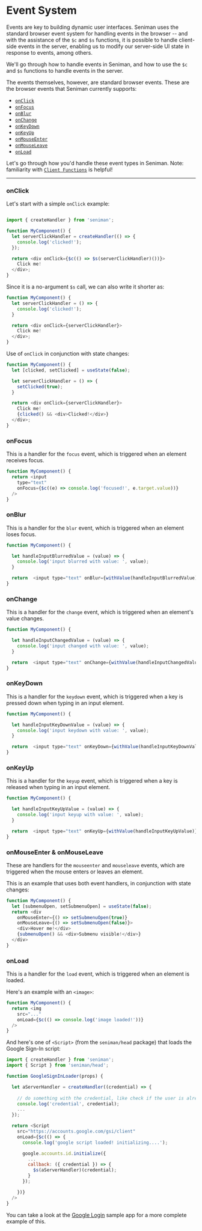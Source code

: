 # Event System

Events are key to building dynamic user interfaces. Seniman uses the standard browser event system for handling events in the browser -- and with the assistance of the `$c` and `$s` functions, it is possible to handle client-side events in the server, enabling us to modify our server-side UI state in response to events, among others.

We'll go through how to handle events in Seniman, and how to use the `$c` and `$s` functions to handle events in the server. 

The events themselves, however, are standard browser events. These are the browser events that Seniman currently supports:

- [`onClick`](#onclick)
- [`onFocus`](#onfocus)
- [`onBlur`](#onblur)
- [`onChange`](#onchange)
- [`onKeyDown`](#onkeydown)
- [`onKeyUp`](#onkeyup)
- [`onMouseEnter`](#onmouseenter)
- [`onMouseLeave`](#onmouseleave)
- [`onLoad`](#onload)

Let's go through how you'd handle these event types in Seniman. Note: familiarity with [`Client Functions`](/docs/client-functions) is helpful!


---

### onClick

Let's start with a simple `onClick` example:
```js

import { createHandler } from 'seniman';

function MyComponent() {
  let serverClickHandler = createHandler(() => {
    console.log('clicked!');
  });

  return <div onClick={$c(() => $s(serverClickHandler)())}>
    Click me!
  </div>;
}
```

Since it is a no-argument `$s` call, we can also write it shorter as:

```js
function MyComponent() {
  let serverClickHandler = () => {
    console.log('clicked!');
  }

  return <div onClick={serverClickHandler}>
    Click me!
  </div>;
}
```

Use of `onClick` in conjunction with state changes:

```js
function MyComponent() {
  let [clicked, setClicked] = useState(false);

  let serverClickHandler = () => {
    setClicked(true);
  }

  return <div onClick={serverClickHandler}>
    Click me!
    {clicked() && <div>Clicked!</div>}
  </div>;
}
```

### onFocus
This is a handler for the `focus` event, which is triggered when an element receives focus. 

```js
function MyComponent() {
  return <input 
    type="text" 
    onFocus={$c((e) => console.log('focused!', e.target.value))}
  />
}
```

### onBlur
This is a handler for the `blur` event, which is triggered when an element loses focus.

```js
function MyComponent() {

  let handleInputBlurredValue = (value) => {
    console.log('input blurred with value: ', value);
  }

  return  <input type="text" onBlur={withValue(handleInputBlurredValue)} />
}
```

### onChange
This is a handler for the `change` event, which is triggered when an element's value changes.

```js
function MyComponent() {

  let handleInputChangedValue = (value) => {
    console.log('input changed with value: ', value);
  }

  return  <input type="text" onChange={withValue(handleInputChangedValue)} />
}
```

### onKeyDown
This is a handler for the `keydown` event, which is triggered when a key is pressed down when typing in an input element.

```js
function MyComponent() {

  let handleInputKeyDownValue = (value) => {
    console.log('input keydown with value: ', value);
  }

  return  <input type="text" onKeyDown={withValue(handleInputKeyDownValue)} />
}
```

### onKeyUp
This is a handler for the `keyup` event, which is triggered when a key is released when typing in an input element.

```js
function MyComponent() {

  let handleInputKeyUpValue = (value) => {
    console.log('input keyup with value: ', value);
  }

  return  <input type="text" onKeyUp={withValue(handleInputKeyUpValue)} />
}
```

### onMouseEnter & onMouseLeave
These are handlers for the `mouseenter` and `mouseleave` events, which are triggered when the mouse enters or leaves an element.

This is an example that uses both event handlers, in conjunction with state changes:

```js
function MyComponent() {
  let [submenuOpen, setSubmenuOpen] = useState(false);
  return <div 
    onMouseEnter={() => setSubmenuOpen(true)} 
    onMouseLeave={() => setSubmenuOpen(false)}>
    <div>Hover me!</div>
    {submenuOpen() && <div>Submenu visible!</div>}
  </div>
}
```

### onLoad
This is a handler for the `load` event, which is triggered when an element is loaded.

Here's an example with an `<image>`:

```js
function MyComponent() {
  return <img 
    src="..."
    onLoad={$c(() => console.log('image loaded!'))} 
  />
}
```

And here's one of `<Script>` (from the `seniman/head` package) that loads the Google Sign-In script:

```js
import { createHandler } from 'seniman';
import { Script } from 'seniman/head';

function GoogleSignInLoader(props) {

  let aServerHandler = createHandler((credential) => {
   
    // do something with the credential, like check if the user is already registered
    console.log('credential', credential);
    ...
  });

  return <Script 
    src="https://accounts.google.com/gsi/client"
    onLoad={$c(() => {
      console.log('google script loaded! initializing....');

      google.accounts.id.initialize({
        ...
        callback: ({ credential }) => {
          $s(aServerHandler)(credential);
        }
      });

    })} 
  />
}
```

You can take a look at the [Google Login](https://github.com/senimanjs/seniman/tree/main/examples/login-google) sample app for a more complete example of this.
